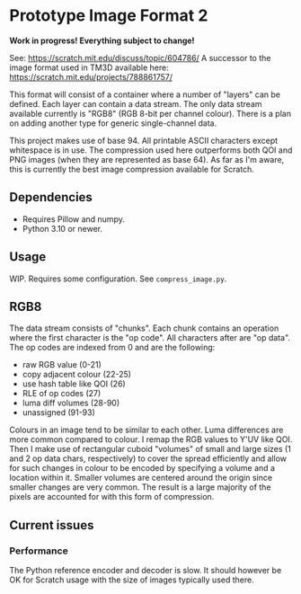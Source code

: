 # Prototype Image Format 2
**Work in progress! Everything subject to change!**

See: https://scratch.mit.edu/discuss/topic/604786/
A successor to the image format used in TM3D available here: https://scratch.mit.edu/projects/788861757/

This format will consist of a container where a number of "layers" can be defined. Each layer can contain a data stream. The only data stream available currently is "RGB8" (RGB 8-bit per channel colour). There is a plan on adding another type for generic single-channel data. 

This project makes use of base 94. All printable ASCII characters except whitespace is in use. The compression used here outperforms both QOI and PNG images (when they are represented as base 64). As far as I'm aware, this is currently the best image compression available for Scratch. 

## Dependencies
- Requires Pillow and numpy.
- Python 3.10 or newer.

## Usage
WIP.
Requires some configuration. See `compress_image.py`.


## RGB8
The data stream consists of "chunks". Each chunk contains an operation where the first character is the "op code". All characters after are "op data". The op codes are indexed from 0 and are the following:
- raw RGB value (0-21)
- copy adjacent colour (22-25)
- use hash table like QOI (26)
- RLE of op codes (27)
- luma diff volumes (28-90)
- unassigned (91-93)

Colours in an image tend to be similar to each other. Luma differences are more common compared to colour. I remap the RGB values to Y'UV like QOI. Then I make use of rectangular cuboid "volumes" of small and large sizes (1 and 2 op data chars, respectively) to cover the spread efficiently and allow for such changes in colour to be encoded by specifying a volume and a location within it. Smaller volumes are centered around the origin since smaller changes are very common. The result is a large majority of the pixels are accounted for with this form of compression.

## Current issues
### Performance
The Python reference encoder and decoder is slow. It should however be OK for Scratch usage with the size of images typically used there.
